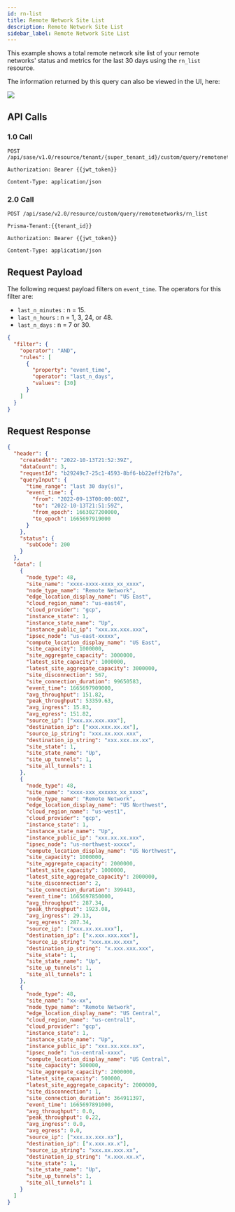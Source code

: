 ```yaml
---
id: rn-list
title: Remote Network Site List
description: Remote Network Site List
sidebar_label: Remote Network Site List
---
```


This example shows a total remote network site list of your remote networks' status and metrics for the last 30 days using the `rn_list` resource.

The information returned by this query can also be viewed in the UI, here:

![](/access/img/rn_list_img.png)

## API Calls

### 1.0 Call

    POST /api/sase/v1.0/resource/tenant/{super_tenant_id}/custom/query/remotenetworks/rn_list

    Authorization: Bearer {{jwt_token}}

    Content-Type: application/json

### 2.0 Call

    POST /api/sase/v2.0/resource/custom/query/remotenetworks/rn_list

    Prisma-Tenant:{{tenant_id}}

    Authorization: Bearer {{jwt_token}}

    Content-Type: application/json

## Request Payload

The following request payload filters on `event_time`. The
operators for this filter are:

- `last_n_minutes` : n = 15.
- `last_n_hours` : n = 1, 3, 24, or 48.
- `last_n_days` : n = 7 or 30.

```json
{
  "filter": {
    "operator": "AND",
    "rules": [
      {
        "property": "event_time",
        "operator": "last_n_days",
        "values": [30]
      }
    ]
  }
}
```

## Request Response

```json
{
  "header": {
    "createdAt": "2022-10-13T21:52:39Z",
    "dataCount": 3,
    "requestId": "b29249c7-25c1-4593-8bf6-bb22eff2fb7a",
    "queryInput": {
      "time_range": "last 30 day(s)",
      "event_time": {
        "from": "2022-09-13T00:00:00Z",
        "to": "2022-10-13T21:51:59Z",
        "from_epoch": 1663027200000,
        "to_epoch": 1665697919000
      }
    },
    "status": {
      "subCode": 200
    }
  },
  "data": [
    {
      "node_type": 48,
      "site_name": "xxxx-xxxx-xxxx_xx_xxxx",
      "node_type_name": "Remote Network",
      "edge_location_display_name": "US East",
      "cloud_region_name": "us-east4",
      "cloud_provider": "gcp",
      "instance_state": 1,
      "instance_state_name": "Up",
      "instance_public_ip": "xxx.xx.xxx.xxx",
      "ipsec_node": "us-east-xxxxx",
      "compute_location_display_name": "US East",
      "site_capacity": 1000000,
      "site_aggregate_capacity": 3000000,
      "latest_site_capacity": 1000000,
      "latest_site_aggregate_capacity": 3000000,
      "site_disconnection": 567,
      "site_connection_duration": 99650583,
      "event_time": 1665697909000,
      "avg_throughput": 151.82,
      "peak_throughput": 53359.63,
      "avg_ingress": 15.83,
      "avg_egress": 151.82,
      "source_ip": ["xxx.xx.xxx.xxx"],
      "destination_ip": ["xxx.xxx.xx.xx"],
      "source_ip_string": "xxx.xx.xxx.xxx",
      "destination_ip_string": "xxx.xxx.xx.xx",
      "site_state": 1,
      "site_state_name": "Up",
      "site_up_tunnels": 1,
      "site_all_tunnels": 1
    },
    {
      "node_type": 48,
      "site_name": "xxxx-xxx_xxxxxx_xx_xxxx",
      "node_type_name": "Remote Network",
      "edge_location_display_name": "US Northwest",
      "cloud_region_name": "us-west1",
      "cloud_provider": "gcp",
      "instance_state": 1,
      "instance_state_name": "Up",
      "instance_public_ip": "xxx.xx.xx.xxx",
      "ipsec_node": "us-northwest-xxxxx",
      "compute_location_display_name": "US Northwest",
      "site_capacity": 1000000,
      "site_aggregate_capacity": 2000000,
      "latest_site_capacity": 1000000,
      "latest_site_aggregate_capacity": 2000000,
      "site_disconnection": 2,
      "site_connection_duration": 399443,
      "event_time": 1665697850000,
      "avg_throughput": 287.34,
      "peak_throughput": 1923.08,
      "avg_ingress": 29.13,
      "avg_egress": 287.34,
      "source_ip": ["xxx.xx.xx.xxx"],
      "destination_ip": ["x.xxx.xxx.xxx"],
      "source_ip_string": "xxx.xx.xx.xxx",
      "destination_ip_string": "x.xxx.xxx.xxx",
      "site_state": 1,
      "site_state_name": "Up",
      "site_up_tunnels": 1,
      "site_all_tunnels": 1
    },
    {
      "node_type": 48,
      "site_name": "xx-xx",
      "node_type_name": "Remote Network",
      "edge_location_display_name": "US Central",
      "cloud_region_name": "us-central1",
      "cloud_provider": "gcp",
      "instance_state": 1,
      "instance_state_name": "Up",
      "instance_public_ip": "xxx.xx.xxx.xx",
      "ipsec_node": "us-central-xxxx",
      "compute_location_display_name": "US Central",
      "site_capacity": 500000,
      "site_aggregate_capacity": 2000000,
      "latest_site_capacity": 500000,
      "latest_site_aggregate_capacity": 2000000,
      "site_disconnection": 1,
      "site_connection_duration": 364911397,
      "event_time": 1665697891000,
      "avg_throughput": 0.0,
      "peak_throughput": 0.22,
      "avg_ingress": 0.0,
      "avg_egress": 0.0,
      "source_ip": ["xxx.xx.xxx.xx"],
      "destination_ip": ["x.xxx.xx.x"],
      "source_ip_string": "xxx.xx.xxx.xx",
      "destination_ip_string": "x.xxx.xx.x",
      "site_state": 1,
      "site_state_name": "Up",
      "site_up_tunnels": 1,
      "site_all_tunnels": 1
    }
  ]
}
```
